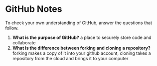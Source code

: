 # GitHub Notes

To check your own understanding of GitHub, answer the questions that follow.

1. **What is the purpose of GitHub?** a place to securely store code and collaborate 
1. **What is the difference between forking and cloning a repository?** forking makes a copy of it into your github account, cloning takes a repository from the cloud and brings it to your computer
